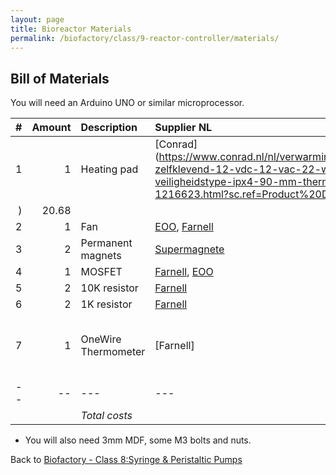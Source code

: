 ```yaml
---
layout: page
title: Bioreactor Materials
permalink: /biofactory/class/9-reactor-controller/materials/
---
```


## Bill of Materials

You will need an Arduino UNO or similar microprocessor.

|#|Amount|Description|Supplier NL|Cost|
|-:|----:|:---------|:-------|---:|
|1|1|Heating pad|[Conrad](https://www.conrad.nl/nl/verwarmingsfolie-zelfklevend-12-vdc-12-vac-22-w-veiligheidstype-ipx4-90-mm-thermo-1216623.html?sc.ref=Product%20Details
)|20.68|
|2|1|Fan|[EOO](http://www.eoo-bv.nl/index.php?_a=viewProd&productId=13244), [Farnell](http://nl.farnell.com/bisonic/sp802512l-03/fan-80x25mm-12vdc/dp/1832326)|8.99|
|3|2|Permanent magnets|[Supermagnete](http://www.supermagnete.nl/blokmagneten-neodymium-middelgroot/blokmagneet-10mm-x-10mm-x-5mm-neodymium-n42-vernikkeld_Q-10-10-05-N)|0.65|
|4|1|MOSFET|[Farnell](http://nl.farnell.com/stmicroelectronics/stp36nf06l/mosfet-n-logic-to-220/dp/9935614?CMP=i-bf9f-00001000), [EOO](http://www.eoo-bv.nl/index.php?_a=viewProd&productId=1279)|0.98|
|5|2|10K resistor|[Farnell](http://nl.farnell.com/multicomp/mcmf0w8ff1002a20/metal-film-resistor-10kohm-125mw/dp/1127017)
|6|2|1K resistor|[Farnell](http://nl.farnell.com/multicomp/mcmf0w8ff1001a20/metal-film-resistor-1kohm-125mw/dp/1127016)
|7|1|OneWire Thermometer|[Farnell]|http://nl.farnell.com/maxim-integrated-products/ds18s20/digital-thermometer-18s20-3to/dp/9724761
|--|--|---|---|---|
|||*Total costs*|||

* You will also need 3mm MDF, some M3 bolts and nuts.

Back to [Biofactory - Class 8:Syringe & Peristaltic Pumps](/biofactory/class/8-pumps/)
